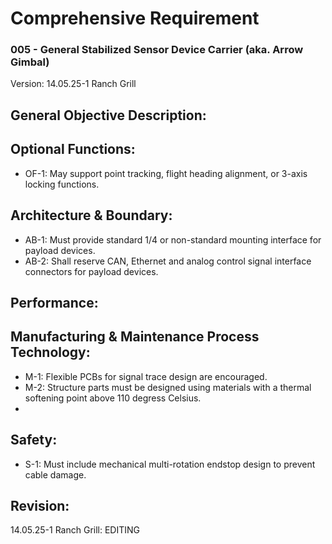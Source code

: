# Comprehensive Requirement
### 005 - General Stabilized Sensor Device Carrier (aka. Arrow Gimbal)
Version: 14.05.25-1 Ranch Grill

## General Objective Description:



## Optional Functions:
- OF-1: May support point tracking, flight heading alignment, or 3-axis locking functions.


## Architecture & Boundary:
- AB-1: Must provide standard 1/4 or non-standard mounting interface for payload devices.
- AB-2: Shall reserve CAN, Ethernet and analog control signal interface connectors for payload devices.


## Performance:



## Manufacturing & Maintenance Process Technology:
- M-1: Flexible PCBs for signal trace design are encouraged.
- M-2: Structure parts must be designed using materials with a thermal softening point above 110 degress Celsius.
- 


## Safety:
- S-1: Must include mechanical multi-rotation endstop design to prevent cable damage.


## Revision:
14.05.25-1 Ranch Grill: EDITING

